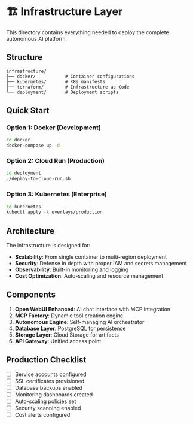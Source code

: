 # 🏗️ Infrastructure Layer

This directory contains everything needed to deploy the complete autonomous AI platform.

## Structure

```
infrastructure/
├── docker/           # Container configurations
├── kubernetes/       # K8s manifests
├── terraform/        # Infrastructure as Code
└── deployment/       # Deployment scripts
```

## Quick Start

### Option 1: Docker (Development)
```bash
cd docker
docker-compose up -d
```

### Option 2: Cloud Run (Production)
```bash
cd deployment
./deploy-to-cloud-run.sh
```

### Option 3: Kubernetes (Enterprise)
```bash
cd kubernetes
kubectl apply -k overlays/production
```

## Architecture

The infrastructure is designed for:
- **Scalability**: From single container to multi-region deployment
- **Security**: Defense in depth with proper IAM and secrets management
- **Observability**: Built-in monitoring and logging
- **Cost Optimization**: Auto-scaling and resource management

## Components

1. **Open WebUI Enhanced**: AI chat interface with MCP integration
2. **MCP Factory**: Dynamic tool creation engine
3. **Autonomous Engine**: Self-managing AI orchestrator
4. **Database Layer**: PostgreSQL for persistence
5. **Storage Layer**: Cloud Storage for artifacts
6. **API Gateway**: Unified access point

## Production Checklist

- [ ] Service accounts configured
- [ ] SSL certificates provisioned
- [ ] Database backups enabled
- [ ] Monitoring dashboards created
- [ ] Auto-scaling policies set
- [ ] Security scanning enabled
- [ ] Cost alerts configured
